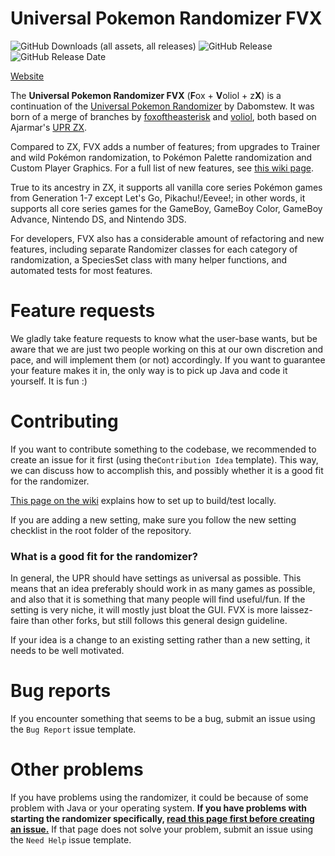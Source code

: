 # Universal Pokemon Randomizer FVX
![GitHub Downloads (all assets, all releases)](https://img.shields.io/github/downloads/upr-fvx/universal-pokemon-randomizer-fvx/total)
![GitHub Release](https://img.shields.io/github/v/release/upr-fvx/universal-pokemon-randomizer-fvx)
![GitHub Release Date](https://img.shields.io/github/release-date-pre/upr-fvx/universal-pokemon-randomizer-fvx)


[Website](https://upr-fvx.github.io/universal-pokemon-randomizer-fvx/)

The **Universal Pokemon Randomizer FVX** (**F**ox + **V**oliol + z**X**) is a continuation of the [Universal Pokemon Randomizer](https://github.com/Dabomstew/universal-pokemon-randomizer) by Dabomstew. It was born of a merge of branches by [foxoftheasterisk](https://github.com/foxoftheasterisk/UPR-ZX-closer-to-vanilla) and [voliol](https://github.com/voliol/universal-pokemon-randomizer), both based on Ajarmar's [UPR ZX](https://github.com/Ajarmar/universal-pokemon-randomizer-zx). 

Compared to ZX, FVX adds a number of features; from upgrades to Trainer and wild Pokémon randomization, to Pokémon Palette randomization and Custom Player Graphics. 
For a full list of new features, see [this wiki page](https://upr-fvx.github.io/universal-pokemon-randomizer-fvx/wikipages/new_feature_summary.html).

True to its ancestry in ZX, it supports all vanilla core series Pokémon games from Generation 1-7 except Let's Go, Pikachu!/Eevee!; in other words, it supports all core series games for the GameBoy, GameBoy Color, GameBoy Advance, Nintendo DS, and Nintendo 3DS.

For developers, FVX also has a considerable amount of refactoring and new features, including separate Randomizer classes for each category of randomization, a SpeciesSet class with many helper functions, and automated tests for most features.

# Feature requests

We gladly take feature requests to know what the user-base wants, but be aware that we are just two people working on this at our own discretion and pace, and will implement them (or not) accordingly. 
If you want to guarantee your feature makes it in, the only way is to pick up Java and code it yourself. It is fun :)

# Contributing

If you want to contribute something to the codebase, we recommended to create an issue for it first (using the`Contribution Idea` template). This way, we can discuss how to accomplish this, and possibly whether it is a good fit for the randomizer. 

[This page on the wiki](https://github.com/upr-fvx/universal-pokemon-randomizer-fvx/wiki/Building-Universal-Pokemon-Randomizer-FVX) explains how to set up to build/test locally.

If you are adding a new setting, make sure you follow the new setting checklist in the root folder of the repository.

### What is a good fit for the randomizer?

In general, the UPR should have settings as universal as possible. This means that an idea preferably should work in as many games as possible, and also that it is something that many people will find useful/fun. If the setting is very niche, it will mostly just bloat the GUI. FVX is more laissez-faire than other forks, but still follows this general design guideline.

If your idea is a change to an existing setting rather than a new setting, it needs to be well motivated.

# Bug reports

If you encounter something that seems to be a bug, submit an issue using the `Bug Report` issue template.

# Other problems

If you have problems using the randomizer, it could be because of some problem with Java or your operating system. **If you have problems with starting the randomizer specifically, [read this page first before creating an issue.](https://upr-fvx.github.io/universal-pokemon-randomizer-fvx/wikipages/about_java.html)** If that page does not solve your problem, submit an issue using the `Need Help` issue template.
